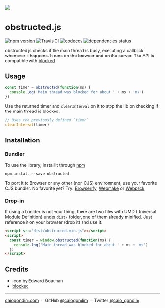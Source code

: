<img src="http://rawgit.com/caiogondim/obstructed.js/master/img/logo.svg">

# obstructed.js
[![npm version](https://badge.fury.io/js/obstructed.svg)](https://badge.fury.io/js/obstructed) <img src="http://travis-ci.org/caiogondim/obstructed.js.svg?branch=master" alt="Travis CI"> [![codecov](https://codecov.io/gh/caiogondim/obstructed.js/branch/master/graph/badge.svg)](https://codecov.io/gh/caiogondim/obstructed.js) <img src="https://david-dm.org/caiogondim/obstructed.js/status.svg" alt="dependencies status">

obstructed.js checks if the main thread is busy, executing a callback whenever
it happens. It runs on the browser and on the server. The API is compatible with
[blocked](https://github.com/tj/node-blocked).

## Usage

```js
const timer = obstructed(function(ms) {
  console.log('Main thread was blocked for about ' + ms + 'ms')
})
```

Use the returned timer and `clearInterval` on it to stop the lib on checking if
the main thread is blocked.

```js
// Uses the previously defined `timer`
clearInterval(timer)
```

## Installation

### Bundler

To use the library, install it through [npm](https://npmjs.com)

```shell
npm install --save obstructed
```

To port it to Browser or any other (non CJS) environment, use your favorite CJS
bundler. No favorite yet? Try: [Browserify](http://browserify.org/),
[Webmake](https://github.com/medikoo/modules-webmake) or
[Webpack](http://webpack.github.io/)

### Drop-in

If using a bunlder is not your thing, there are two files with UMD (Universal
Module Definition) under `dist/` folder, one of them already minified. Just
reference it on your browser (drop it) and use it.

```html
<script src="dist/obstructed.min.js"></script>
<script>
  const timer = window.obstructed(function(ms) {
    console.log('Main thread was blocked for about ' + ms + 'ms')
  })
</script>
```

## Credits
- Icon by Edward Boatman
- [blocked](https://github.com/tj/node-blocked)

---

[caiogondim.com](https://caiogondim.com) &nbsp;&middot;&nbsp;
GitHub [@caiogondim](https://github.com/caiogondim) &nbsp;&middot;&nbsp;
Twitter [@caio_gondim](https://twitter.com/caio_gondim)
